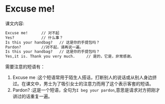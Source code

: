 # Excuse me!
课文内容:
```markdown
Excuse me!      // 对不起
Yes?            // 什么事？
Is this your handbag?   // 这是你的手提包吗？
Pardon?         //对不起，请再说一遍。
Is this your handbag?   // 这是你的手提包吗？
Yes,it is. Thank you very much.     // 是的，它是，非常感谢。
```

需要注意的短语有：
1. Excuse me :这个短语常用于陌生人搭话，打断别人的说话或从别人身边挤过。在课文中，男士为了吸引女士的注意力而用了这个表示客套的短语。
2. Pardon? :这是一个短语，全句为`I beg your pardon`,意思是请求对方把刚才讲过的话重复一遍。